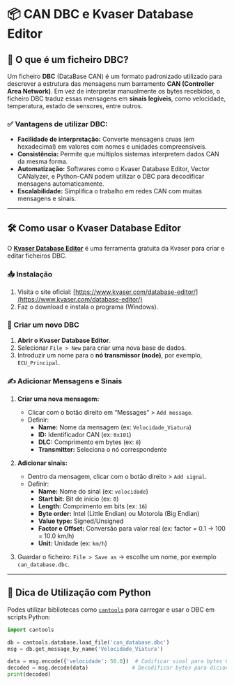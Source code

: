 
# 📦 CAN DBC e Kvaser Database Editor

## 📘 O que é um ficheiro DBC?

Um ficheiro **DBC** (DataBase CAN) é um formato padronizado utilizado para descrever a estrutura das mensagens num barramento **CAN (Controller Area Network)**. Em vez de interpretar manualmente os bytes recebidos, o ficheiro DBC traduz essas mensagens em **sinais legíveis**, como velocidade, temperatura, estado de sensores, entre outros.

### ✅ Vantagens de utilizar DBC:

- **Facilidade de interpretação:** Converte mensagens cruas (em hexadecimal) em valores com nomes e unidades compreensíveis.
- **Consistência:** Permite que múltiplos sistemas interpretem dados CAN da mesma forma.
- **Automatização:** Softwares como o Kvaser Database Editor, Vector CANalyzer, e Python-CAN podem utilizar o DBC para decodificar mensagens automaticamente.
- **Escalabilidade:** Simplifica o trabalho em redes CAN com muitas mensagens e sinais.

---

## 🛠️ Como usar o **Kvaser Database Editor**

O [**Kvaser Database Editor**](https://www.kvaser.com/database-editor/) é uma ferramenta gratuita da Kvaser para criar e editar ficheiros DBC.

### 📥 Instalação

1. Visita o site oficial: [https://www.kvaser.com/database-editor/](https://www.kvaser.com/database-editor/)
2. Faz o download e instala o programa (Windows).

### 📄 Criar um novo DBC

1. **Abrir o Kvaser Database Editor**.
2. Selecionar `File > New` para criar uma nova base de dados.
3. Introduzir um nome para o **nó transmissor (node)**, por exemplo, `ECU_Principal`.

### ✍️ Adicionar Mensagens e Sinais

1. **Criar uma nova mensagem:**
   - Clicar com o botão direito em “Messages” > `Add message`.
   - Definir:
     - **Name:** Nome da mensagem (ex: `Velocidade_Viatura`)
     - **ID:** Identificador CAN (ex: `0x101`)
     - **DLC:** Comprimento em bytes (ex: `8`)
     - **Transmitter:** Seleciona o nó correspondente

2. **Adicionar sinais:**
   - Dentro da mensagem, clicar com o botão direito > `Add signal`.
   - Definir:
     - **Name:** Nome do sinal (ex: `velocidade`)
     - **Start bit:** Bit de início (ex: `0`)
     - **Length:** Comprimento em bits (ex: `16`)
     - **Byte order:** Intel (Little Endian) ou Motorola (Big Endian)
     - **Value type:** Signed/Unsigned
     - **Factor e Offset:** Conversão para valor real (ex: factor = 0.1 → 100 = 10.0 km/h)
     - **Unit:** Unidade (ex: `km/h`)

3. Guardar o ficheiro: `File > Save as` → escolhe um nome, por exemplo `can_database.dbc`.

---

## 🧪 Dica de Utilização com Python

Podes utilizar bibliotecas como [`cantools`](https://pypi.org/project/cantools/) para carregar e usar o DBC em scripts Python:

```python
import cantools

db = cantools.database.load_file('can_database.dbc')
msg = db.get_message_by_name('Velocidade_Viatura')

data = msg.encode({'velocidade': 50.0})  # Codificar sinal para bytes CAN
decoded = msg.decode(data)              # Decodificar bytes para dicionário
print(decoded)


